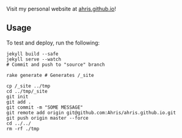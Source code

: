 Visit my personal website at [ahris.github.io](ahris.github.io)!

## Usage

To test and deploy, run the following:

```
jekyll build --safe
jekyll serve --watch
# Commit and push to "source" branch

rake generate # Generates /_site

cp /_site ../tmp
cd ../tmp/_site
git init
git add .
git commit -m "SOME MESSAGE"
git remote add origin git@github.com:Ahris/ahris.github.io.git
git push origin master --force
cd ../../
rm -rf ./tmp
```